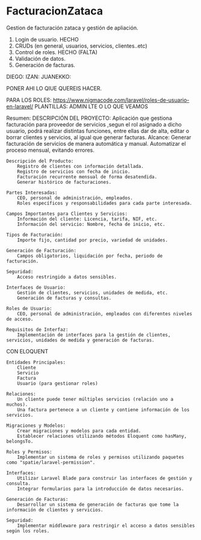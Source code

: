 # FacturacionZataca
Gestion de facturación zataca y gestión de apliación.


1. Login de usuario. HECHO
2. CRUDs (en general, usuarios, servicios, clientes..etc)
3. Control de roles. HECHO (FALTA)
4. Validación de datos.
5. Generación de facturas.

  DIEGO: 
  IZAN:
  JUANEKKO:

  PONER AHI LO QIUE QUEREIS HACER.

  PARA LOS ROLES: 
  https://www.nigmacode.com/laravel/roles-de-usuario-en-laravel/
  PLANTILLAS:
  ADMIN LTE O LO QUE VEAMOS

  Resumen: 
   DESCRIPCIÓN DEL PROYECTO:
   Aplicación que gestiona facturación para proveedor de servicios ,segun el rol asignado a dicho usuario, podrá realizar distintas funciones, entre ellas dar de alta, editar o borrar clientes y servicios, al igual que generar facturas.
    Alcance:
        Generar facturación de servicios de manera automática y manual.
        Automatizar el proceso mensual, evitando errores.

    Descripción del Producto:
        Registro de clientes con información detallada.
        Registro de servicios con fecha de inicio.
        Facturación recurrente mensual de forma desatendida.
        Generar histórico de facturaciones.

    Partes Interesadas:
        CEO, personal de administración, empleados.
        Roles específicos y responsabilidades para cada parte interesada.

    Campos Importantes para Clientes y Servicios:
        Información del cliente: Licencia, tarifa, NIF, etc.
        Información del servicio: Nombre, fecha de inicio, etc.

    Tipos de Facturación:
        Importe fijo, cantidad por precio, variedad de unidades.

    Generación de Facturación:
        Campos obligatorios, liquidación por fecha, periodo de facturación.

    Seguridad:
        Acceso restringido a datos sensibles.

    Interfaces de Usuario:
        Gestión de clientes, servicios, unidades de medida, etc.
        Generación de facturas y consultas.

    Roles de Usuario:
        CEO, personal de administración, empleados con diferentes niveles de acceso.

    Requisitos de Interfaz:
        Implementación de interfaces para la gestión de clientes, servicios, unidades de medida y generación de facturas.

CON ELOQUENT

    Entidades Principales:
        Cliente
        Servicio
        Factura
        Usuario (para gestionar roles)

    Relaciones:
        Un cliente puede tener múltiples servicios (relación uno a muchos).
        Una factura pertenece a un cliente y contiene información de los servicios.

    Migraciones y Modelos:
        Crear migraciones y modelos para cada entidad.
        Establecer relaciones utilizando métodos Eloquent como hasMany, belongsTo.

    Roles y Permisos:
        Implementar un sistema de roles y permisos utilizando paquetes como "spatie/laravel-permission".

    Interfaces:
        Utilizar Laravel Blade para construir las interfaces de gestión y consulta.
        Integrar formularios para la introducción de datos necesarios.

    Generación de Facturas:
        Desarrollar un sistema de generación de facturas que tome la información de clientes y servicios.

    Seguridad:
        Implementar middleware para restringir el acceso a datos sensibles según los roles.

  

 
  


